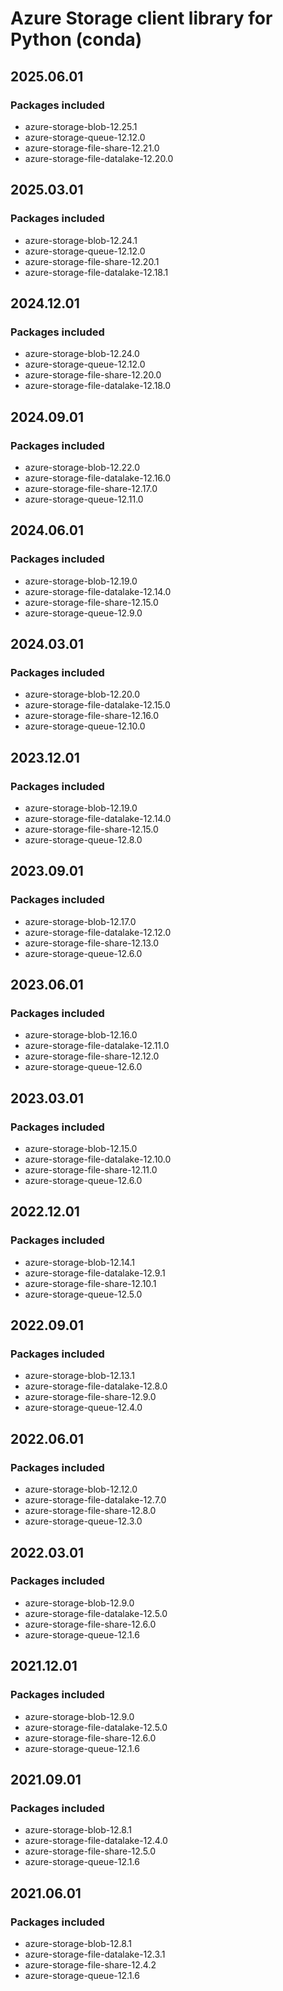 # Azure Storage client library for Python (conda)

## 2025.06.01

### Packages included

- azure-storage-blob-12.25.1
- azure-storage-queue-12.12.0
- azure-storage-file-share-12.21.0
- azure-storage-file-datalake-12.20.0

## 2025.03.01

### Packages included

- azure-storage-blob-12.24.1
- azure-storage-queue-12.12.0
- azure-storage-file-share-12.20.1
- azure-storage-file-datalake-12.18.1

## 2024.12.01

### Packages included

- azure-storage-blob-12.24.0
- azure-storage-queue-12.12.0
- azure-storage-file-share-12.20.0
- azure-storage-file-datalake-12.18.0

## 2024.09.01

### Packages included

- azure-storage-blob-12.22.0
- azure-storage-file-datalake-12.16.0
- azure-storage-file-share-12.17.0
- azure-storage-queue-12.11.0

## 2024.06.01

### Packages included

- azure-storage-blob-12.19.0
- azure-storage-file-datalake-12.14.0
- azure-storage-file-share-12.15.0
- azure-storage-queue-12.9.0

## 2024.03.01

### Packages included

- azure-storage-blob-12.20.0
- azure-storage-file-datalake-12.15.0
- azure-storage-file-share-12.16.0
- azure-storage-queue-12.10.0

## 2023.12.01

### Packages included

- azure-storage-blob-12.19.0
- azure-storage-file-datalake-12.14.0
- azure-storage-file-share-12.15.0
- azure-storage-queue-12.8.0

## 2023.09.01

### Packages included

- azure-storage-blob-12.17.0
- azure-storage-file-datalake-12.12.0
- azure-storage-file-share-12.13.0
- azure-storage-queue-12.6.0

## 2023.06.01

### Packages included

- azure-storage-blob-12.16.0
- azure-storage-file-datalake-12.11.0
- azure-storage-file-share-12.12.0
- azure-storage-queue-12.6.0

## 2023.03.01

### Packages included

- azure-storage-blob-12.15.0
- azure-storage-file-datalake-12.10.0
- azure-storage-file-share-12.11.0
- azure-storage-queue-12.6.0

## 2022.12.01

### Packages included

- azure-storage-blob-12.14.1
- azure-storage-file-datalake-12.9.1
- azure-storage-file-share-12.10.1
- azure-storage-queue-12.5.0

## 2022.09.01

### Packages included

- azure-storage-blob-12.13.1
- azure-storage-file-datalake-12.8.0
- azure-storage-file-share-12.9.0
- azure-storage-queue-12.4.0

## 2022.06.01

### Packages included

- azure-storage-blob-12.12.0
- azure-storage-file-datalake-12.7.0
- azure-storage-file-share-12.8.0
- azure-storage-queue-12.3.0

## 2022.03.01

### Packages included

- azure-storage-blob-12.9.0
- azure-storage-file-datalake-12.5.0
- azure-storage-file-share-12.6.0
- azure-storage-queue-12.1.6

## 2021.12.01

### Packages included

- azure-storage-blob-12.9.0
- azure-storage-file-datalake-12.5.0
- azure-storage-file-share-12.6.0
- azure-storage-queue-12.1.6

## 2021.09.01

### Packages included

- azure-storage-blob-12.8.1
- azure-storage-file-datalake-12.4.0
- azure-storage-file-share-12.5.0
- azure-storage-queue-12.1.6

## 2021.06.01

### Packages included

- azure-storage-blob-12.8.1
- azure-storage-file-datalake-12.3.1
- azure-storage-file-share-12.4.2
- azure-storage-queue-12.1.6

